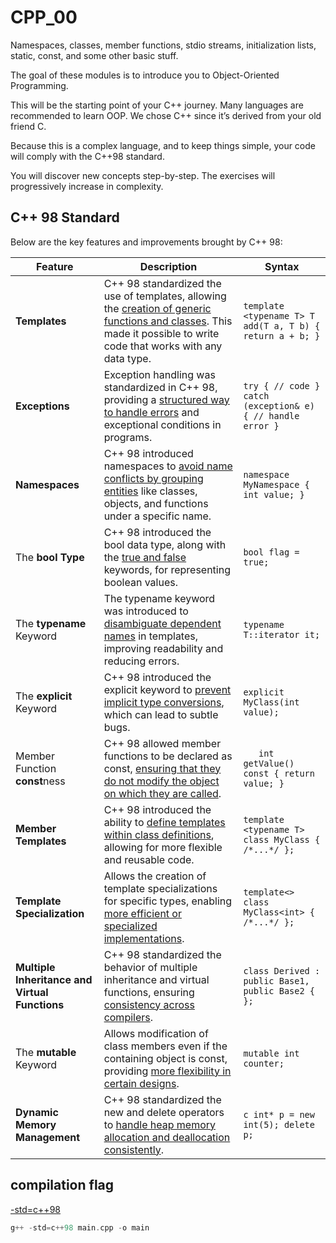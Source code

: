 # CPP_00
Namespaces, classes, member functions, stdio streams, initialization lists, static, const, and some other basic stuff.


The goal of these modules is to introduce you to Object-Oriented Programming.

This will be the starting point of your C++ journey. Many languages are recommended to learn OOP. We chose C++ since it’s derived from your old friend C.

Because this is a complex language, and to keep things simple, your code will comply with the C++98 standard.

You will discover new concepts step-by-step. The exercises will progressively increase in complexity.

## C++ 98 Standard

Below are the key features and improvements brought by C++ 98:


|Feature|	Description|	Syntax|
|-------------|----------------------------------------------------------|----------------------|
|**Templates**|	C++ 98 standardized the use of templates, allowing the <ins>creation of generic functions and classes</ins>. This made it possible to write code that works with any data type.|	```template <typename T> T add(T a, T b) { return a + b; }```|
|**Exceptions**	|Exception handling was standardized in C++ 98, providing a <ins>structured way to handle errors</ins> and exceptional conditions in programs.	|```try { // code } catch (exception& e) { // handle error }```|
|**Namespaces**|	C++ 98 introduced namespaces to <ins>avoid name conflicts by grouping entities</ins> like classes, objects, and functions under a specific name.|	```namespace MyNamespace { int value; }```|
|The **bool Type**|	C++ 98 introduced the bool data type, along with the <ins>true and false</ins> keywords, for representing boolean values.|	```bool flag = true;```|
|The **typename** Keyword|	The typename keyword was introduced to <ins>disambiguate dependent names</ins> in templates, improving readability and reducing errors.|```typename T::iterator it;```|
|The **explicit** Keyword|	C++ 98 introduced the explicit keyword to <ins>prevent implicit type conversions</ins>, which can lead to subtle bugs.	|```explicit MyClass(int value);```|
|Member Function **const**ness|	C++ 98 allowed member functions to be declared as const, <ins>ensuring that they do not modify the object on which they are called</ins>.|```	int getValue() const { return value; }```|
|**Member Templates**|C++ 98 introduced the ability to <ins>define templates within class definitions</ins>, allowing for more flexible and reusable code.|```template <typename T> class MyClass { /*...*/ };```|
|**Template Specialization**|Allows the creation of template specializations for specific types, enabling <ins>more efficient or specialized implementations</ins>.|```template<> class MyClass<int> { /*...*/ };```|
|**Multiple Inheritance and Virtual Functions**|C++ 98 standardized the behavior of multiple inheritance and virtual functions, ensuring <ins>consistency across compilers</ins>.|```class Derived : public Base1, public Base2 { };```|
|The **mutable** Keyword|Allows modification of class members even if the containing object is const, providing <ins>more flexibility in certain designs</ins>.|```mutable int counter;```|
|**Dynamic Memory Management**|C++ 98 standardized the new and delete operators to <ins>handle heap memory allocation and deallocation consistently</ins>.|```c int* p = new int(5); delete p; ```|

## compilation flag

[-std=c++98](https://gcc.gnu.org/onlinedocs/gcc-3.3.5/gcc/C-Dialect-Options.html#C-Dialect-Options)

```c++
g++ -std=c++98 main.cpp -o main
```
